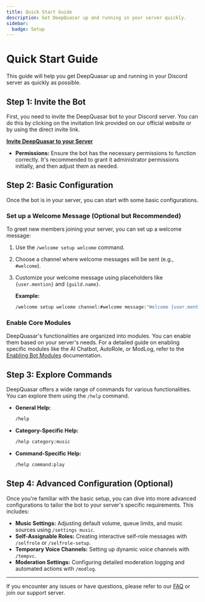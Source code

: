 ```yaml
---
title: Quick Start Guide
description: Get DeepQuasar up and running in your server quickly.
sidebar:
  badge: Setup
---
```


# Quick Start Guide

This guide will help you get DeepQuasar up and running in your Discord server as quickly as possible.

## Step 1: Invite the Bot

First, you need to invite the DeepQuasar bot to your Discord server. You can do this by clicking on the invitation link provided on our official website or by using the direct invite link.

[**Invite DeepQuasar to your Server**](https://discord.com/oauth2/authorize?client_id=191337632972800000&permissions=3558715944086&integration_type=0&scope=applications.commands+bot)

*   **Permissions:** Ensure the bot has the necessary permissions to function correctly. It's recommended to grant it administrator permissions initially, and then adjust them as needed.

## Step 2: Basic Configuration

Once the bot is in your server, you can start with some basic configurations.

### Set up a Welcome Message (Optional but Recommended)

To greet new members joining your server, you can set up a welcome message:

1.  Use the `/welcome setup welcome` command.
2.  Choose a channel where welcome messages will be sent (e.g., `#welcome`).
3.  Customize your welcome message using placeholders like `{user.mention}` and `{guild.name}`.

    **Example:**
    ```sh
    /welcome setup welcome channel:#welcome message:"Welcome {user.mention} to {guild.name}! We're glad to have you here."
    ```

### Enable Core Modules

DeepQuasar's functionalities are organized into modules. You can enable them based on your server's needs. For a detailed guide on enabling specific modules like the AI Chatbot, AutoRole, or ModLog, refer to the [Enabling Bot Modules](/getting-started/modules) documentation.

## Step 3: Explore Commands

DeepQuasar offers a wide range of commands for various functionalities. You can explore them using the `/help` command.

*   **General Help:** 
    ```sh
    /help
    ```
*   **Category-Specific Help:** 
    ```sh
    /help category:music
    ```
*   **Command-Specific Help:** 
    ```sh
    /help command:play
    ```

## Step 4: Advanced Configuration (Optional)

Once you're familiar with the basic setup, you can dive into more advanced configurations to tailor the bot to your server's specific requirements. This includes:

*   **Music Settings:** Adjusting default volume, queue limits, and music sources using `/settings music`.
*   **Self-Assignable Roles:** Creating interactive self-role messages with `/selfrole` or `/selfrole-setup`.
*   **Temporary Voice Channels:** Setting up dynamic voice channels with `/tempvc`.
*   **Moderation Settings:** Configuring detailed moderation logging and automated actions with `/modlog`.

---

If you encounter any issues or have questions, please refer to our [FAQ](./faq.md) or join our support server.